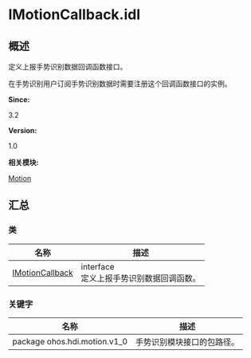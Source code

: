 # IMotionCallback.idl


## 概述

定义上报手势识别数据回调函数接口。

在手势识别用户订阅手势识别数据时需要注册这个回调函数接口的实例。

**Since:**

3.2

**Version:**

1.0

**相关模块:**

[Motion](_motion.md)


## 汇总


### 类

  | 名称 | 描述 | 
| -------- | -------- |
| [IMotionCallback](interface_i_motion_callback.md) | interface<br/>定义上报手势识别数据回调函数。 | 


### 关键字

  | 名称 | 描述 | 
| -------- | -------- |
| package&nbsp;ohos.hdi.motion.v1_0 | 手势识别模块接口的包路径。 | 
